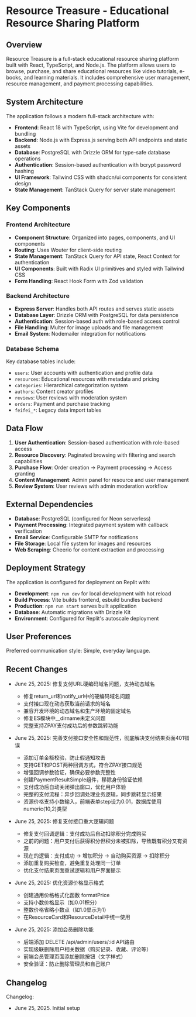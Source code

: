 # Resource Treasure - Educational Resource Sharing Platform

## Overview

Resource Treasure is a full-stack educational resource sharing platform built with React, TypeScript, and Node.js. The platform allows users to browse, purchase, and share educational resources like video tutorials, e-books, and learning materials. It includes comprehensive user management, resource management, and payment processing capabilities.

## System Architecture

The application follows a modern full-stack architecture with:

- **Frontend**: React 18 with TypeScript, using Vite for development and bundling
- **Backend**: Node.js with Express.js serving both API endpoints and static assets
- **Database**: PostgreSQL with Drizzle ORM for type-safe database operations
- **Authentication**: Session-based authentication with bcrypt password hashing
- **UI Framework**: Tailwind CSS with shadcn/ui components for consistent design
- **State Management**: TanStack Query for server state management

## Key Components

### Frontend Architecture
- **Component Structure**: Organized into pages, components, and UI components
- **Routing**: Uses Wouter for client-side routing
- **State Management**: TanStack Query for API state, React Context for authentication
- **UI Components**: Built with Radix UI primitives and styled with Tailwind CSS
- **Form Handling**: React Hook Form with Zod validation

### Backend Architecture
- **Express Server**: Handles both API routes and serves static assets
- **Database Layer**: Drizzle ORM with PostgreSQL for data persistence
- **Authentication**: Session-based auth with role-based access control
- **File Handling**: Multer for image uploads and file management
- **Email System**: Nodemailer integration for notifications

### Database Schema
Key database tables include:
- `users`: User accounts with authentication and profile data
- `resources`: Educational resources with metadata and pricing
- `categories`: Hierarchical categorization system
- `authors`: Content creator profiles
- `reviews`: User reviews with moderation system
- `orders`: Payment and purchase tracking
- `feifei_*`: Legacy data import tables

## Data Flow

1. **User Authentication**: Session-based authentication with role-based access
2. **Resource Discovery**: Paginated browsing with filtering and search capabilities
3. **Purchase Flow**: Order creation → Payment processing → Access granting
4. **Content Management**: Admin panel for resource and user management
5. **Review System**: User reviews with admin moderation workflow

## External Dependencies

- **Database**: PostgreSQL (configured for Neon serverless)
- **Payment Processing**: Integrated payment system with callback verification
- **Email Service**: Configurable SMTP for notifications
- **File Storage**: Local file system for images and resources
- **Web Scraping**: Cheerio for content extraction and processing

## Deployment Strategy

The application is configured for deployment on Replit with:
- **Development**: `npm run dev` for local development with hot reload
- **Build Process**: Vite builds frontend, esbuild bundles backend
- **Production**: `npm run start` serves built application
- **Database**: Automatic migrations with Drizzle Kit
- **Environment**: Configured for Replit's autoscale deployment

## User Preferences

Preferred communication style: Simple, everyday language.

## Recent Changes

- June 25, 2025: 修复支付URL硬编码域名问题，支持动态域名
  - 修复return_url和notify_url中的硬编码域名问题
  - 支付接口现在动态获取当前请求的域名
  - 兼容开发环境的动态域名和生产环境的固定域名
  - 修复ES模块中__dirname未定义问题
  - 完整支持ZPAY支付成功后的参数跳转功能

- June 25, 2025: 完善支付接口安全性和规范性，彻底解决支付结果页面401错误
  - 添加订单金额校验，防止假通知攻击
  - 支持GET和POST两种回调方式，符合ZPAY接口规范
  - 增强回调参数验证，确保必要参数完整性
  - 创建PaymentResultSimple组件，移除身份验证依赖
  - 支付成功后自动关闭弹出窗口，优化用户体验
  - 完整的支付流程：异步回调处理业务逻辑，同步跳转显示结果
  - 资源价格支持小数输入，前端表单step设为0.01，数据库使用numeric(10,2)类型

- June 25, 2025: 修复支付接口重大逻辑问题
  - 修复支付回调逻辑：支付成功后自动扣除积分完成购买
  - 之前的问题：用户支付后获得积分但积分未被扣除，导致既有积分又有资源
  - 现在的逻辑：支付成功 → 增加积分 → 自动购买资源 → 扣除积分
  - 添加重复购买检查，避免重复处理同一订单
  - 优化支付结果页面重试逻辑和用户界面提示

- June 25, 2025: 优化资源价格显示格式
  - 创建通用价格格式化函数 formatPrice
  - 支持小数价格显示（如0.01积分）
  - 整数价格省略小数点（如1.0显示为1）
  - 在ResourceCard和ResourceDetail中统一使用

- June 25, 2025: 添加会员删除功能
  - 后端添加 DELETE /api/admin/users/:id API路由
  - 实现级联删除用户相关数据（购买记录、收藏、评论等）
  - 前端会员管理页面添加删除按钮（文字样式）
  - 安全验证：防止删除管理员和自己账户

## Changelog

Changelog:
- June 25, 2025. Initial setup
